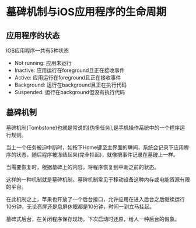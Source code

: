 # 墓碑机制与iOS应用程序的生命周期

## 应用程序的状态

IOS应用程序一共有5种状态

+ Not running: 应用未运行
+ Inactive: 应用运行在foreground且正在接收事件
+ Active: 应用运行在foreground且正在接收事件
+ Background: 运行在background且正在执行代码
+ Suspended: 运行在background但没有执行代码

## 墓碑机制

墓碑机制(Tombstone)也就是常说的[伪多任务],是手机操作系统中的一个程序运行规则。

当上一个任务被迫中断时，如按下Home键至主界面的瞬间，系统会记录下应用程序的状态，随后程序被冻结起来(完全挂起)，就像把事件记录在墓碑上一样。

当需要恢复时，根据墓碑上的内容，将程序恢复到中断之前的状态。

这样的一种机制就是墓碑机制，墓碑机制常见于移动设备这种内存或电能资源有限的平台。

在此机制之上，苹果也开放了一个后台接口，允许应用在进入后台之后继续运行10分钟，无论亮屏还是息屏休眠都是10分钟，时间一到立马挂起。

墓碑式后台，在关闭程序保存现场，下次启动时还原，给人一种后台的假象。
